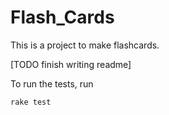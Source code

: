 # Flash_Cards

This is a project to make flashcards. 

[TODO finish writing readme]

To run the tests, run 

```
rake test
```